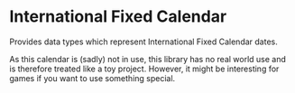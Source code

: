 # International Fixed Calendar
Provides data types which represent International Fixed Calendar dates.

As this calendar is (sadly) not in use, this library has no real world use and is therefore treated like a toy project.
However, it might be interesting for games if you want to use something special.